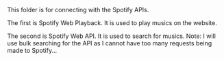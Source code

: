 This folder is for connecting with the Spotify APIs.

The first is Spotify Web Playback. It is used to play musics on the website.

The second is Spotify Web API. It is used to search for musics.
Note: I will use bulk searching for the API as I cannot have too many
requests being made to Spotify...

